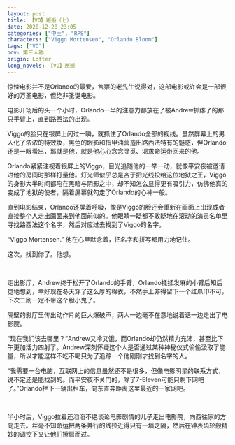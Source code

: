 ```yaml
---
layout: post
title: 【VO】邂逅（七）
date: 2020-12-28 23:05
categories: ["中土", "RPS"]
characters: ["Viggo Mortensen", "Orlando Bloom"]
tags: ["VO"]
pov: 第三人称
origin: Lofter
long_novels: 【VO】邂逅
---
```


惊悚电影并不是Orlando的最爱，售票的老先生说得对，这部电影或许会是一部很好的万圣电影，但绝非圣诞电影。

电影开场后的头一个小时，Orlando一半的注意力都放在了被Andrew抓疼了的那只手臂上，直到路西法的出现。

Viggo的脸只在银屏上闪过一瞬，就抓住了Orlando全部的视线。虽然屏幕上的男人化了浓浓的特效妆，黑色的眼影和指甲油营造出路西法特有的魅惑，但Orlando还是一眼看出，那就是他，就是他心心念念寻觅、渴求命运带回来的他。

Orlando紧紧注视着银屏上的Viggo，目光追随他的一举一动，就像平安夜被邀请进他的房间时那样打量他。灯光师似乎总是吝于把光线投给这位地狱之王，Viggo的身影大半时间都陷在黑暗与阴影之中，却不知怎么显得更有吸引力，仿佛他真的变成了地狱的使者，隔着屏幕就勾走了Orlando的心神一般。

直到电影结束，Orlando还屏着呼吸，像是Viggo的脸还会重新在画面上出现或者直接整个人走出画面来到他面前似的。他眼睛一眨都不敢眨地在滚动的演员名单里寻找路西法这个名字，然后对应过去找到了Viggo的名字。

“Viggo Mortensen.” 他在心里默念着，把名字和拼写都用力地记住。

这次，找到你了。他想。

<br>

走出影厅，Andrew终于松开了Orlando的手臂，Orlando揉揉发麻的小臂后知后觉地想到，幸好现在冬天穿了这么厚的棉衣，不然手上非得留下一个红爪印不可，下次二刷一定不带这个胆小鬼了。

隔壁的影厅里传出动作片的巨大爆破声，两人一边毫不在意地说着话一边走出了电影院。

“现在我们该去哪里？”Andrew又冷又饿，而Orlando却仍然精力充沛，甚至比下午更加活力四射了。Andrew深刻怀疑这个人是否通过某种神秘仪式偷偷汲取了能量，所以才能这样不吃不喝只为了追踪一个他刚刚才找到名字的人。

“我需要一台电脑，互联网上的信息虽然还不是很多，但像电影明星的联系方式，说不定还是能找到的。而平安夜不关门的，除了7-Eleven可能只剩下网吧了。”Orlando拦下一辆出租车，向东直奔距离这里最近的一家网吧。

<br>

半小时后，Viggo拉着还滔滔不绝谈论电影剧情的儿子走出电影院，向西往家的方向走去。丝毫不知命运把两条并行的线拉近得只有一墙之隔，然后在钟表齿轮般精妙的调控下又让他们擦肩而过。
